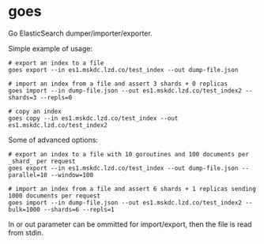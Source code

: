 # goes

Go ElasticSearch dumper/importer/exporter.

Simple example of usage:

```
# export an index to a file
goes export --in es1.mskdc.lzd.co/test_index --out dump-file.json 

# import an index from a file and assert 3 shards + 0 replicas
goes import --in dump-file.json --out es1.mskdc.lzd.co/test_index2 --shards=3 --repls=0

# copy an index
goes copy --in es1.mskdc.lzd.co/test_index --out es1.mskdc.lzd.co/test_index2 
```

Some of advanced options:
```
# export an index to a file with 10 goroutines and 100 documents per _shard_ per request
goes export --in es1.mskdc.lzd.co/test_index --out dump-file.json --parallel=10 --window=100

# import an index from a file and assert 6 shards + 1 replicas sending 1000 documents per request
goes import --in dump-file.json --out es1.mskdc.lzd.co/test_index2 --bulk=1000 --shards=6 --repls=1
```

In or out parameter can be ommitted for import/export, then the file is read from stdin.
